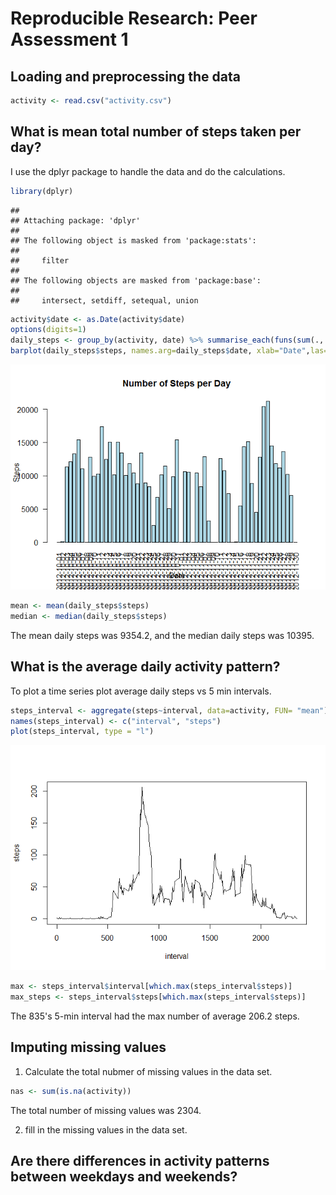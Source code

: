 # Reproducible Research: Peer Assessment 1


## Loading and preprocessing the data


```r
activity <- read.csv("activity.csv")
```

## What is mean total number of steps taken per day?
I use the dplyr package to handle the data and do the calculations.


```r
library(dplyr)
```

```
## 
## Attaching package: 'dplyr'
## 
## The following object is masked from 'package:stats':
## 
##     filter
## 
## The following objects are masked from 'package:base':
## 
##     intersect, setdiff, setequal, union
```

```r
activity$date <- as.Date(activity$date)
options(digits=1)
daily_steps <- group_by(activity, date) %>% summarise_each(funs(sum(., na.rm = TRUE)))
barplot(daily_steps$steps, names.arg=daily_steps$date, xlab="Date",las=2, ylab="Steps", main="Number of Steps per Day", col="light blue")
```

![](PA1_template_files/figure-html/unnamed-chunk-2-1.png) 

```r
mean <- mean(daily_steps$steps)
median <- median(daily_steps$steps)
```

The mean daily steps was 9354.2, and the median daily steps was 10395.

## What is the average daily activity pattern?
To plot a time series plot average daily steps vs 5 min intervals.


```r
steps_interval <- aggregate(steps~interval, data=activity, FUN= "mean") 
names(steps_interval) <- c("interval", "steps")
plot(steps_interval, type = "l")
```

![](PA1_template_files/figure-html/unnamed-chunk-3-1.png) 

```r
max <- steps_interval$interval[which.max(steps_interval$steps)]
max_steps <- steps_interval$steps[which.max(steps_interval$steps)]
```

The 835's 5-min interval had the max number of average 206.2 steps.

## Imputing missing values
1. Calculate the total nubmer of missing values in the data set.


```r
nas <- sum(is.na(activity))
```
The total number of missing values was 2304.

2. fill in the missing values in the data set.



## Are there differences in activity patterns between weekdays and weekends?
